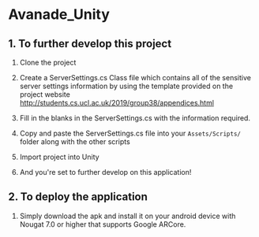 # Avanade_Unity

## 1. To further develop this project


1. Clone the project

2. Create a ServerSettings.cs Class file which contains all of the sensitive server settings information by using the template provided on the project website http://students.cs.ucl.ac.uk/2019/group38/appendices.html

3. Fill in the blanks in the ServerSettings.cs with the information required.

4. Copy and paste the ServerSettings.cs file into your ```Assets/Scripts/``` folder along with the other scripts

5. Import project into Unity

6. And you're set to further develop on this application!


## 2. To deploy the application

1. Simply download the apk and install it on your android device with Nougat 7.0 or higher that supports Google ARCore.
